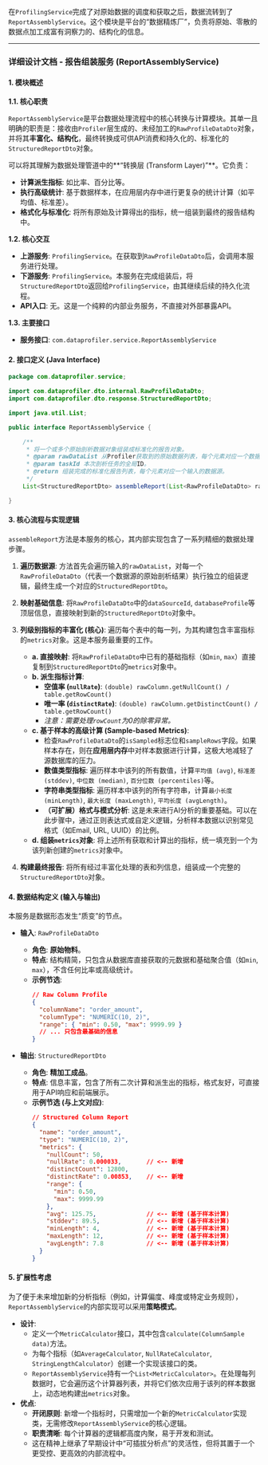 在`ProfilingService`完成了对原始数据的调度和获取之后，数据流转到了`ReportAssemblyService`。这个模块是平台的“数据精炼厂”，负责将原始、零散的数据点加工成富有洞察力的、结构化的信息。

-----

### **详细设计文档 - 报告组装服务 (ReportAssemblyService)**

#### **1. 模块概述**

**1.1. 核心职责**

`ReportAssemblyService`是平台数据处理流程中的核心转换与计算模块。其单一且明确的职责是：接收由`Profiler`层生成的、未经加工的`RawProfileDataDto`对象，并将其**丰富化、结构化**，最终转换成可供API消费和持久化的、标准化的`StructuredReportDto`对象。

可以将其理解为数据处理管道中的\*\*“转换层 (Transform Layer)”\*\*。它负责：

  * **计算派生指标**: 如比率、百分比等。
  * **执行高级统计**: 基于数据样本，在应用层内存中进行更复杂的统计计算（如平均值、标准差）。
  * **格式化与标准化**: 将所有原始及计算得出的指标，统一组装到最终的报告结构中。

**1.2. 核心交互**

  * **上游服务**: `ProfilingService`。在获取到`RawProfileDataDto`后，会调用本服务进行处理。
  * **下游服务**: `ProfilingService`。本服务在完成组装后，将`StructuredReportDto`返回给`ProfilingService`，由其继续后续的持久化流程。
  * **API入口**: 无。这是一个纯粹的内部业务服务，不直接对外部暴露API。

**1.3. 主要接口**

  * **服务接口**: `com.dataprofiler.service.ReportAssemblyService`

#### **2. 接口定义 (Java Interface)**

```java
package com.dataprofiler.service;

import com.dataprofiler.dto.internal.RawProfileDataDto;
import com.dataprofiler.dto.response.StructuredReportDto;

import java.util.List;

public interface ReportAssemblyService {

    /**
     * 将一个或多个原始剖析数据对象组装成标准化的报告对象。
     * @param rawDataList 从Profiler获取到的原始数据列表，每个元素对应一个数据源。
     * @param taskId 本次剖析任务的全局ID。
     * @return 组装完成的标准化报告列表，每个元素对应一个输入的数据源。
     */
    List<StructuredReportDto> assembleReport(List<RawProfileDataDto> rawDataList, String taskId);

}
```

#### **3. 核心流程与实现逻辑**

`assembleReport`方法是本服务的核心，其内部实现包含了一系列精细的数据处理步骤。

1.  **遍历数据源**: 方法首先会遍历输入的`rawDataList`，对每一个`RawProfileDataDto`（代表一个数据源的原始剖析结果）执行独立的组装逻辑，最终生成一个对应的`StructuredReportDto`。

2.  **映射基础信息**: 将`RawProfileDataDto`中的`dataSourceId`, `databaseProfile`等顶层信息，直接映射到新的`StructuredReportDto`对象中。

3.  **列级别指标的丰富化 (核心)**: 遍历每个表中的每一列，为其构建包含丰富指标的`metrics`对象。这是本服务最重要的工作。

      * **a. 直接映射**: 将`RawProfileDataDto`中已有的基础指标（如`min`, `max`）直接复制到`StructuredReportDto`的`metrics`对象中。
      * **b. 派生指标计算**:
          * **空值率 (`nullRate`)**: `(double) rawColumn.getNullCount() / table.getRowCount()`
          * **唯一率 (`distinctRate`)**: `(double) rawColumn.getDistinctCount() / table.getRowCount()`
          * *注意：需要处理`rowCount`为0的除零异常。*
      * **c. 基于样本的高级计算 (Sample-based Metrics)**:
          * 检查`RawProfileDataDto`的`isSampled`标志位和`sampleRows`字段。如果样本存在，则在**应用层内存**中对样本数据进行计算，这极大地减轻了源数据库的压力。
          * **数值类型指标**: 遍历样本中该列的所有数值，计算`平均值 (avg)`, `标准差 (stddev)`, `中位数 (median)`, `百分位数 (percentiles)`等。
          * **字符串类型指标**: 遍历样本中该列的所有字符串，计算`最小长度 (minLength)`, `最大长度 (maxLength)`, `平均长度 (avgLength)`。
          * **（可扩展）格式与模式分析**: 这是未来进行AI分析的重要基础。可以在此步骤中，通过正则表达式或自定义逻辑，分析样本数据以识别常见格式（如Email, URL, UUID）的比例。
      * **d. 组装`metrics`对象**: 将上述所有获取和计算出的指标，统一填充到一个为该列新创建的`metrics`对象中。

4.  **构建最终报告**: 将所有经过丰富化处理的表和列信息，组装成一个完整的`StructuredReportDto`对象。

#### **4. 数据结构定义 (输入与输出)**

本服务是数据形态发生“质变”的节点。

  * **输入**: `RawProfileDataDto`

      * **角色**: **原始物料**。
      * **特点**: 结构精简，只包含从数据库直接获取的元数据和基础聚合值（如`min`, `max`），不含任何比率或高级统计。
      * **示例节选**:
        ```json
        // Raw Column Profile
        {
          "columnName": "order_amount",
          "columnType": "NUMERIC(10, 2)",
          "range": { "min": 0.50, "max": 9999.99 }
          // ... 只包含最基础的信息
        }
        ```

  * **输出**: `StructuredReportDto`

      * **角色**: **精加工成品**。
      * **特点**: 信息丰富，包含了所有二次计算和派生出的指标，格式友好，可直接用于API响应和前端展示。
      * **示例节选 (与上文对应)**:
        ```json
        // Structured Column Report
        {
          "name": "order_amount",
          "type": "NUMERIC(10, 2)",
          "metrics": {
            "nullCount": 50,
            "nullRate": 0.000033,       // <-- 新增
            "distinctCount": 12800,
            "distinctRate": 0.00853,    // <-- 新增
            "range": {
              "min": 0.50,
              "max": 9999.99
            },
            "avg": 125.75,              // <-- 新增 (基于样本计算)
            "stddev": 89.5,             // <-- 新增 (基于样本计算)
            "minLength": 4,             // <-- 新增 (基于样本计算)
            "maxLength": 12,            // <-- 新增 (基于样本计算)
            "avgLength": 7.8            // <-- 新增 (基于样本计算)
          }
        }
        ```

#### **5. 扩展性考虑**

为了便于未来增加新的分析指标（例如，计算偏度、峰度或特定业务规则），`ReportAssemblyService`的内部实现可以采用**策略模式**。

  * **设计**:
      * 定义一个`MetricCalculator`接口，其中包含`calculate(ColumnSample data)`方法。
      * 为每个指标（如`AverageCalculator`, `NullRateCalculator`, `StringLengthCalculator`）创建一个实现该接口的类。
      * `ReportAssemblyService`持有一个`List<MetricCalculator>`。在处理每列数据时，它会遍历这个计算器列表，并将它们依次应用于该列的样本数据上，动态地构建出`metrics`对象。
  * **优点**:
      * **开闭原则**: 新增一个指标时，只需增加一个新的`MetricCalculator`实现类，无需修改`ReportAssemblyService`的核心逻辑。
      * **职责清晰**: 每个计算器的逻辑都高度内聚，易于开发和测试。
      * 这在精神上继承了早期设计中“可插拔分析点”的灵活性，但将其置于一个更受控、更高效的内部流程中。